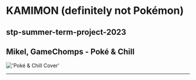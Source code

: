 # KAMIMON (definitely not Pokémon)

## stp-summer-term-project-2023

## Mikel, GameChomps - Poké & Chill
!['Poké & Chill Cover'](https://i0.wp.com/gamechops.com/wp-content/uploads/2019/07/Pokeandchill_Masterball-e1632420022320.png?resize=600%2C600&ssl=1?v11-08-2023)

***
